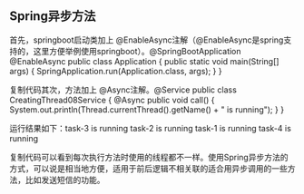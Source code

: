 ## Spring异步方法

首先，springboot启动类加上 @EnableAsync注解（@EnableAsync是spring支持的，这里方便举例使用springboot）。@SpringBootApplication
@EnableAsync
public class Application {
 public static void main(String[] args) {
 SpringApplication.run(Application.class, args);
 }
}

复制代码其次，方法加上 @Async注解。@Service
public class CreatingThread08Service {
 @Async
 public void call() {
 System.out.println(Thread.currentThread().getName() + " is running");
 }
}

运行结果如下：task-3 is running
task-2 is running
task-1 is running
task-4 is running

复制代码可以看到每次执行方法时使用的线程都不一样。使用Spring异步方法的方式，可以说是相当地方便，适用于前后逻辑不相关联的适合用异步调用的一些方法，比如发送短信的功能。
